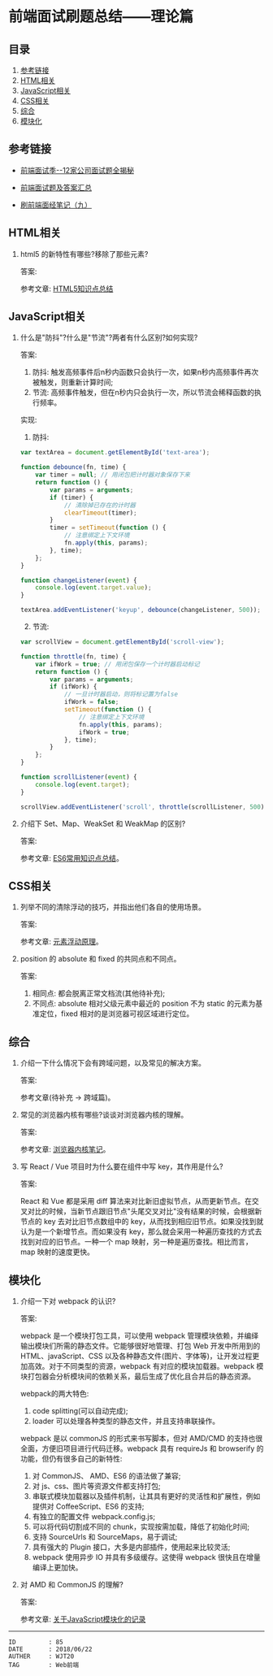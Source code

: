 
# 前端面试刷题总结——理论篇 #

## 目录 ##

1. [参考链接](#href1)
2. [HTML相关](#href2)
3. [JavaScript相关](#href3)
4. [CSS相关](#href4)
5. [综合](#href5)
6. [模块化](#href6)

## <a name="href1">参考链接</a> ##

- [前端面试季--12家公司面试题全揭秘](https://www.jianshu.com/p/a745757c3d64)

- [前端面试题及答案汇总](https://github.com/Advanced-Frontend/Daily-Interview-Question/blob/master/datum/summary.md)

- [刷前端面经笔记（九）](https://juejin.im/post/5c62dbdfe51d45015a21f32a)

## <a name="href2">HTML相关</a> ##

1. html5 的新特性有哪些?移除了那些元素?

    答案:

    参考文章: [HTML5知识点总结](https://github.com/WebUnion-core/anthill/blob/master/WJT20/HTML5%E7%9F%A5%E8%AF%86%E7%82%B9%E6%80%BB%E7%BB%93.md)

## <a name="href3">JavaScript相关</a> ##

1. 什么是"防抖"?什么是"节流"?两者有什么区别?如何实现?

    答案:

    1. 防抖: 触发高频事件后n秒内函数只会执行一次，如果n秒内高频事件再次被触发，则重新计算时间;
    2. 节流: 高频事件触发，但在n秒内只会执行一次，所以节流会稀释函数的执行频率。

    实现:

    1. 防抖:

    ```js
    var textArea = document.getElementById('text-area');

    function debounce(fn, time) {
        var timer = null; // 用闭包把计时器对象保存下来
        return function () {
            var params = arguments;
            if (timer) {
                // 清除掉已存在的计时器
                clearTimeout(timer);
            }
            timer = setTimeout(function () {
                // 注意绑定上下文环境
                fn.apply(this, params);
            }, time);
        };
    }

    function changeListener(event) {
        console.log(event.target.value);
    }

    textArea.addEventListener('keyup', debounce(changeListener, 500));
    ```

    2. 节流:

    ```js
    var scrollView = document.getElementById('scroll-view');

    function throttle(fn, time) {
        var ifWork = true; // 用闭包保存一个计时器启动标记
        return function () {
            var params = arguments;
            if (ifWork) {
                // 一旦计时器启动，则将标记置为false
                ifWork = false;
                setTimeout(function () {
                    // 注意绑定上下文环境
                    fn.apply(this, params);
                    ifWork = true;
                }, time);
            }
        };
    }

    function scrollListener(event) {
        console.log(event.target);
    }

    scrollView.addEventListener('scroll', throttle(scrollListener, 500));
    ```

2. 介绍下 Set、Map、WeakSet 和 WeakMap 的区别?

    答案:

    参考文章: [ES6常用知识点总结](https://github.com/WebUnion-core/anthill/blob/master/WJT20/ES6%E5%B8%B8%E7%94%A8%E7%9F%A5%E8%AF%86%E7%82%B9%E6%80%BB%E7%BB%93.md#href12)。

## <a name="href4">CSS相关</a> ##

1. 列举不同的清除浮动的技巧，并指出他们各自的使用场景。

    答案:

    参考文章: [元素浮动原理](https://github.com/WebUnion-core/anthill/blob/master/WJT20/%E5%85%83%E7%B4%A0%E6%B5%AE%E5%8A%A8%E5%8E%9F%E7%90%86.md)。

2. position 的 absolute 和 fixed 的共同点和不同点。

    答案:

    1. 相同点: 都会脱离正常文档流(其他待补充);
    2. 不同点: absolute 相对父级元素中最近的 position 不为 static 的元素为基准定位，fixed 相对的是浏览器可视区域进行定位。

## <a name="href5">综合</a> ##

1. 介绍一下什么情况下会有跨域问题，以及常见的解决方案。

    答案:

    参考文章(待补充 -> 跨域篇)。

2. 常见的浏览器内核有哪些?谈谈对浏览器内核的理解。

    答案:

    参考文章: [浏览器内核笔记](https://github.com/WebUnion-core/anthill/blob/master/WJT20/%E6%B5%8F%E8%A7%88%E5%99%A8%E5%86%85%E6%A0%B8%E7%AC%94%E8%AE%B0.md)。

3. 写 React / Vue 项目时为什么要在组件中写 key，其作用是什么?

    答案:

    React 和 Vue 都是采用 diff 算法来对比新旧虚拟节点，从而更新节点。在交叉对比的时候，当新节点跟旧节点"头尾交叉对比"没有结果的时候，会根据新节点的 key 去对比旧节点数组中的 key，从而找到相应旧节点。如果没找到就认为是一个新增节点。而如果没有 key，那么就会采用一种遍历查找的方式去找到对应的旧节点。一种一个 map 映射，另一种是遍历查找。相比而言，map 映射的速度更快。

## <a name="href6">模块化</a> ##

1. 介绍一下对 webpack 的认识?

    答案:

    webpack 是一个模块打包工具，可以使用 webpack 管理模块依赖，并编绎输出模块们所需的静态文件。它能够很好地管理、打包 Web 开发中所用到的 HTML、javaScript、CSS 以及各种静态文件(图片、字体等)，让开发过程更加高效。对于不同类型的资源，webpack 有对应的模块加载器。webpack 模块打包器会分析模块间的依赖关系，最后生成了优化且合并后的静态资源。

    webpack的两大特色:

    1. code splitting(可以自动完成);
    2. loader 可以处理各种类型的静态文件，并且支持串联操作。

    webpack 是以 commonJS 的形式来书写脚本，但对 AMD/CMD 的支持也很全面，方便旧项目进行代码迁移。webpack 具有 requireJs 和 browserify 的功能，但仍有很多自己的新特性:

    1. 对 CommonJS、 AMD、ES6 的语法做了兼容;
    2. 对 js、css、图片等资源文件都支持打包;
    3. 串联式模块加载器以及插件机制，让其具有更好的灵活性和扩展性，例如提供对 CoffeeScript、ES6 的支持;
    4. 有独立的配置文件 webpack.config.js;
    5. 可以将代码切割成不同的 chunk，实现按需加载，降低了初始化时间;
    6. 支持 SourceUrls 和 SourceMaps，易于调试;
    7. 具有强大的 Plugin 接口，大多是内部插件，使用起来比较灵活;
    8. webpack 使用异步 IO 并具有多级缓存。这使得 webpack 很快且在增量编译上更加快。

2. 对 AMD 和 CommonJS 的理解?

    答案:

    参考文章: [关于JavaScript模块化的记录](https://github.com/WebUnion-core/anthill/blob/master/WJT20/%E5%85%B3%E4%BA%8EJavaScript%E6%A8%A1%E5%9D%97%E5%8C%96%E7%9A%84%E8%AE%B0%E5%BD%95.md#href4)

---

```
ID         : 85
DATE       : 2018/06/22
AUTHER     : WJT20
TAG        : Web前端
```
